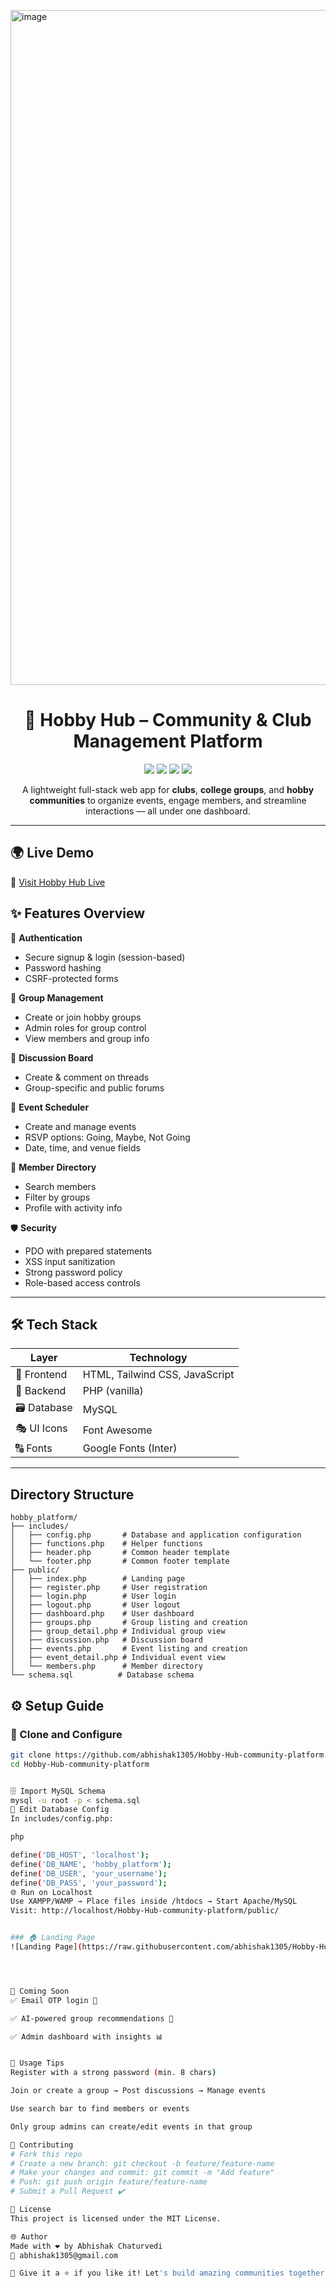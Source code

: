 <img width="1920" height="1080" alt="image" src="https://github.com/user-attachments/assets/88096fd5-d3b2-4b66-8534-9c9af8bd6d06" /><h1 align="center">🎨 Hobby Hub – Community & Club Management Platform</h1>
<p align="center">
  <img src="https://img.shields.io/badge/Status-In%20Progress-yellow.svg" />
  <img src="https://img.shields.io/github/license/abhishak1305/Hobby-Hub-community-platform" />
  <img src="https://img.shields.io/badge/Made%20With-PHP-informational" />
  <img src="https://img.shields.io/github/languages/top/abhishak1305/Hobby-Hub-community-platform" />
</p>

<p align="center">
  A lightweight full-stack web app for <b>clubs</b>, <b>college groups</b>, and <b>hobby communities</b> to organize events, engage members, and streamline interactions — all under one dashboard.
</p>

---
## 🌍 Live Demo
🔗 [Visit Hobby Hub Live](https://hobbyhub.ct.ws/)


## ✨ Features Overview

🔐 **Authentication**  
- Secure signup & login (session-based)  
- Password hashing  
- CSRF-protected forms  

👥 **Group Management**  
- Create or join hobby groups  
- Admin roles for group control  
- View members and group info  

💬 **Discussion Board**  
- Create & comment on threads  
- Group-specific and public forums  

📆 **Event Scheduler**  
- Create and manage events  
- RSVP options: Going, Maybe, Not Going  
- Date, time, and venue fields  

📇 **Member Directory**  
- Search members  
- Filter by groups  
- Profile with activity info  

🛡 **Security**  
- PDO with prepared statements  
- XSS input sanitization  
- Strong password policy  
- Role-based access controls  

---

## 🛠 Tech Stack

| Layer         | Technology                      |
|---------------|----------------------------------|
| 🎨 Frontend   | HTML, Tailwind CSS, JavaScript   |
| 🧠 Backend    | PHP (vanilla)                    |
| 🗃 Database   | MySQL                            |
| 🎭 UI Icons   | Font Awesome                     |
| 🔠 Fonts      | Google Fonts (Inter)             |

---


## Directory Structure

```
hobby_platform/
├── includes/
│   ├── config.php       # Database and application configuration
│   ├── functions.php    # Helper functions
│   ├── header.php       # Common header template
│   └── footer.php       # Common footer template
├── public/
│   ├── index.php        # Landing page
│   ├── register.php     # User registration
│   ├── login.php        # User login
│   ├── logout.php       # User logout
│   ├── dashboard.php    # User dashboard
│   ├── groups.php       # Group listing and creation
│   ├── group_detail.php # Individual group view
│   ├── discussion.php   # Discussion board
│   ├── events.php       # Event listing and creation
│   ├── event_detail.php # Individual event view
│   └── members.php      # Member directory
└── schema.sql          # Database schema
```

## ⚙️ Setup Guide

### 📁 Clone and Configure
```bash
git clone https://github.com/abhishak1305/Hobby-Hub-community-platform.git
cd Hobby-Hub-community-platform


🗄 Import MySQL Schema
mysql -u root -p < schema.sql
🧩 Edit Database Config
In includes/config.php:

php

define('DB_HOST', 'localhost');
define('DB_NAME', 'hobby_platform');
define('DB_USER', 'your_username');
define('DB_PASS', 'your_password');
🌐 Run on Localhost
Use XAMPP/WAMP → Place files inside /htdocs → Start Apache/MySQL
Visit: http://localhost/Hobby-Hub-community-platform/public/


### 🏠 Landing Page
![Landing Page](https://raw.githubusercontent.com/abhishak1305/Hobby-Hub-community-platform/main/HobbyHub/screenshots/landing.png)




🧠 Coming Soon
✅ Email OTP login 🔐

✅ AI-powered group recommendations 🤖

✅ Admin dashboard with insights 📊


📢 Usage Tips
Register with a strong password (min. 8 chars)

Join or create a group → Post discussions → Manage events

Use search bar to find members or events

Only group admins can create/edit events in that group

🤝 Contributing
# Fork this repo
# Create a new branch: git checkout -b feature/feature-name
# Make your changes and commit: git commit -m "Add feature"
# Push: git push origin feature/feature-name
# Submit a Pull Request ✔️

🧾 License
This project is licensed under the MIT License.

🌐 Author
Made with ❤️ by Abhishak Chaturvedi
📧 abhishak1305@gmail.com

🚀 Give it a ⭐ if you like it! Let's build amazing communities together.
